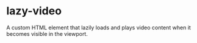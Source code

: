 # lazy-video

A custom HTML element that lazily loads and plays video content
when it becomes visible in the viewport.

